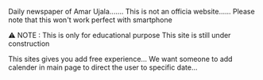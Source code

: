 Daily newspaper of Amar Ujala.......
This is not an officia website......
Please note that this won't work perfect with smartphone

⚠ NOTE : This is only for educational purpose
This site is still under construction

This sites gives you add free experience...
We want someone to add calender in main page to direct the user to specific date...
